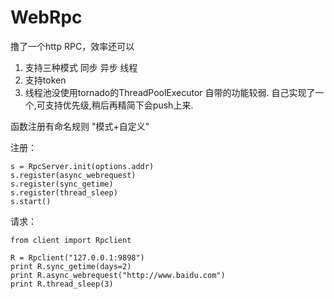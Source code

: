 # WebRpc

撸了一个http RPC，效率还可以

1. 支持三种模式 同步 异步 线程
2. 支持token
3. 线程池没使用tornado的ThreadPoolExecutor 自带的功能较弱. 自己实现了一个,可支持优先级,稍后再精简下会push上来.



函数注册有命名规则 "模式+自定义"



注册：
```
s = RpcServer.init(options.addr)
s.register(async_webrequest)
s.register(sync_getime)
s.register(thread_sleep)
s.start()

```

请求：
```
from client import Rpclient

R = Rpclient("127.0.0.1:9898")
print R.sync_getime(days=2)
print R.async_webrequest("http://www.baidu.com")
print R.thread_sleep(3)

```
